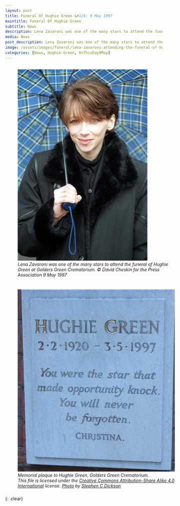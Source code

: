 ```yaml
---
layout: post
title: Funeral Of Hughie Green &#124; 9 May 1997
maintitle: Funeral Of Hughie Green
subtitle: News
description: Lena Zavaroni was one of the many stars to attend the funeral of Hughie Green.
media: News
post_description: Lena Zavaroni was one of the many stars to attend the funeral of Hughie Green.
image: /assets/images/funeral/lena-zavaroni-attending-the-funeral-of-hughie-green.jpg
categories: [News, Hughie-Green, OnThisDay9May]
---
```


<figure class="fig1" id="zavaroni">
<img src="/assets/images/funeral/lena-zavaroni-attending-the-funeral-of-hughie-green.jpg" class="full-width" />
<figcaption>
<cite>Lena Zavaroni was one of the many stars to attend the funeral of Hughie Green at Golders Green Crematorium. &copy; David Cheskin for the Press Association 9 May 1997</cite>
</figcaption>
</figure>

<figure class="fig2" id="plaque">
<a href="https://commons.wikimedia.org/wiki/File:Memorial_plaque_to_Hughie_Green,_Golders_Green_Crematorium.JPG"><img src="/assets/images/locations/Memorial_plaque_to_Hughie_Green,_Golders_Green_Crematorium.jpeg" class="full-width" /></a>
<figcaption>
<cite>Memorial plaque to Hughie Green, Golders Green Crematorium.<br />This file is licensed under the <a href="https://creativecommons.org/licenses/by-sa/4.0/deed.en">Creative Commons Attribution-Share Alike 4.0 International</a> license. <a href="https://commons.wikimedia.org/wiki/File:Memorial_plaque_to_Hughie_Green,_Golders_Green_Crematorium.JPG">Photo</a> by <a href="https://commons.wikimedia.org/wiki/User:Stephencdickson">Stephen C Dickson</a></cite>
</figcaption>
</figure>

<br />{: .clear}

<style>
.fig1 {float:left; width:49%;}

.fig2 {float:right; width:49%;}

.fig3 {float:right; width:100%;}

figcaption {float:left; width:100%;}

@media screen and (orientation:portrait) {
.padding {margin-bottom:0;}
.fig1, .fig2 {float:left; width:100%;}
figcaption {float:left; width:100%; margin-bottom: 10px;}
}
</style>

